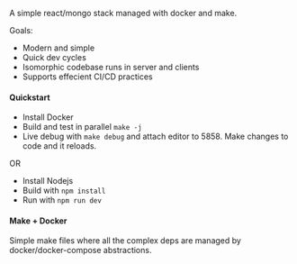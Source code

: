 
A simple react/mongo stack managed with docker and make.

Goals:
* Modern and simple
* Quick dev cycles
* Isomorphic codebase runs in server and clients
* Supports effecient CI/CD practices

#### Quickstart

* Install Docker
* Build and test in parallel `make -j`
* Live debug with `make debug` and attach editor to 5858. Make changes to code and it reloads.

OR 

* Install Nodejs
* Build with `npm install`
* Run with `npm run dev`

#### Make + Docker 

Simple make files where all the complex deps are managed by docker/docker-compose abstractions.
